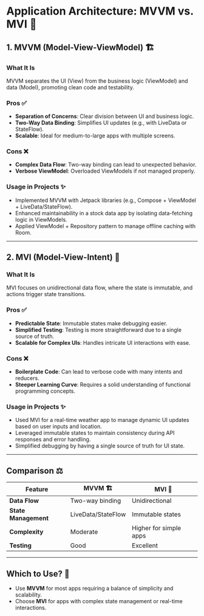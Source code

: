 # Application Architecture: MVVM vs. MVI 🚀

## **1. MVVM (Model-View-ViewModel)** 🏗️
### **What It Is**  
MVVM separates the UI (View) from the business logic (ViewModel) and data (Model), promoting clean code and testability.

### **Pros** ✅  
- **Separation of Concerns**: Clear division between UI and business logic.  
- **Two-Way Data Binding**: Simplifies UI updates (e.g., with LiveData or StateFlow).  
- **Scalable**: Ideal for medium-to-large apps with multiple screens.  

### **Cons** ❌  
- **Complex Data Flow**: Two-way binding can lead to unexpected behavior.  
- **Verbose ViewModel**: Overloaded ViewModels if not managed properly.  

### **Usage in Projects** ✨  
- Implemented MVVM with Jetpack libraries (e.g., Compose + ViewModel + LiveData/StateFlow).  
- Enhanced maintainability in a stock data app by isolating data-fetching logic in ViewModels.  
- Applied ViewModel + Repository pattern to manage offline caching with Room.

---

## **2. MVI (Model-View-Intent)** 🎯
### **What It Is**  
MVI focuses on unidirectional data flow, where the state is immutable, and actions trigger state transitions.

### **Pros** ✅  
- **Predictable State**: Immutable states make debugging easier.  
- **Simplified Testing**: Testing is more straightforward due to a single source of truth.  
- **Scalable for Complex UIs**: Handles intricate UI interactions with ease.  

### **Cons** ❌  
- **Boilerplate Code**: Can lead to verbose code with many intents and reducers.  
- **Steeper Learning Curve**: Requires a solid understanding of functional programming concepts.  

### **Usage in Projects** ✨  
- Used MVI for a real-time weather app to manage dynamic UI updates based on user inputs and location.  
- Leveraged immutable states to maintain consistency during API responses and error handling.  
- Simplified debugging by having a single source of truth for UI state.

---

## **Comparison** ⚖️  
| Feature                | MVVM 🏗️                     | MVI 🎯                     |
|------------------------|-----------------------------|---------------------------|
| **Data Flow**          | Two-way binding            | Unidirectional            |
| **State Management**   | LiveData/StateFlow         | Immutable states          |
| **Complexity**         | Moderate                   | Higher for simple apps    |
| **Testing**            | Good                       | Excellent                 |

---

## **Which to Use?** 🤔  
- Use **MVVM** for most apps requiring a balance of simplicity and scalability.  
- Choose **MVI** for apps with complex state management or real-time interactions.  